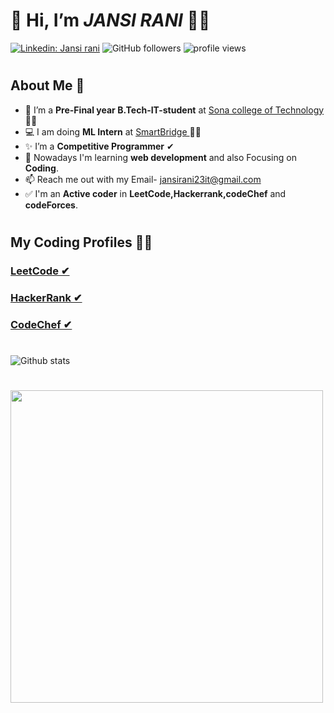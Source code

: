 #

# 👋 Hi, I’m *JANSI RANI* 👩‍💻
  
  [![Linkedin: Jansi rani](https://img.shields.io/badge/-Jansi-blue?style=flat-square&logo=Linkedin&logoColor=white&link=https://www.linkedin.com/in/jansi-rani-t-6432541a6/)](https://www.linkedin.com/in/jansi-rani-t-6432541a6/)
![GitHub followers](https://img.shields.io/github/followers/JANSIRANI-T?label=Follow&style=social)
<img alt = "profile views" src="https://komarev.com/ghpvc/?username=JANSIRANI-T&color=brightgreen">  

#

## About Me 🚀

- 🌱 I’m a **Pre-Final year B.Tech-IT-student** at <a href="https://www.sonatech.ac.in/" target="_blank">Sona college of Technology
  </a> 👩‍🎓
- 💻 I am doing **ML Intern** at <a href="https://www.thesmartbridge.com/" target="_blank">SmartBridge
  </a> 👩‍💻
- ✨ I’m a **Competitive Programmer** ✔
- 🧠 Nowadays I'm learning **web development** and also Focusing on **Coding**.
- 📫 Reach me out with my Email- jansirani23it@gmail.com
- ✅ I'm an **Active coder** in **LeetCode,Hackerrank,codeChef** and **codeForces**.

# 

## My Coding Profiles 👩‍💻

<h3>
  <a href="https://leetcode.com/1an5i6ani/" target="_blank">LeetCode ✔ 
  </a>
</h3>
<h3>
  <a href="https://www.hackerrank.com/IT_1919106032?hr_r=1" target="_blank">HackerRank ✔ 
  </a>
</h3>
<h3>
  <a href="https://www.codechef.com/users/jansi_19" target="_blank">CodeChef ✔ 
  </a>
</h3>

#

![Github stats](https://github-readme-stats.vercel.app/api?username=JANSIRANI-T)

#

 <img align="center" src="https://github-readme-stats.vercel.app/api/top-langs/?username=JANSIRANI-T&theme=whiteowl&layout=compact&langs_count=6&border_radius=20&count_private=true&include_all_commits=true&custom_title=%20Most%20Used%20Languages%20By%20Jansi" width="500" />
 
#

<!---
JANSIRANI-T/JANSIRANI-T is a ✨ special ✨ repository because its `README.md` (this file) appears on your GitHub profile.
You can click the Preview link to take a look at your changes.
--->
